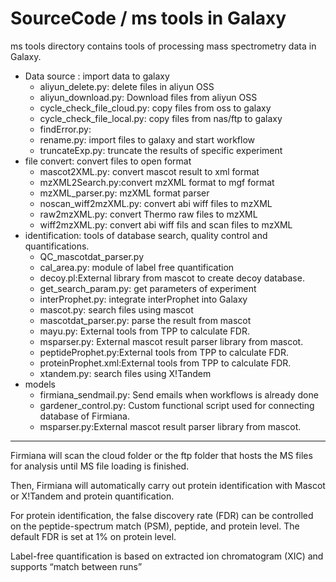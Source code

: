 # SourceCode / ms tools in Galaxy

ms tools directory contains tools of processing mass spectrometry data in Galaxy.

- Data source : import data to galaxy
  - aliyun_delete.py: delete files in aliyun OSS
  - aliyun_download.py: Download files from aliyun OSS
  - cycle_check_file_cloud.py: copy files from oss to galaxy
  - cycle_check_file_local.py: copy files from nas/ftp to galaxy
  - findError.py:
  - rename.py: import files to galaxy and start workflow
  - truncateExp.py: truncate the results of specific experiment
- file convert: convert files to open format
  - mascot2XML.py: convert mascot result to xml format
  - mzXML2Search.py:convert mzXML format to mgf format
  - mzXML_parser.py: mzXML format parser
  - noscan_wiff2mzXML.py: convert abi wiff files to mzXML
  - raw2mzXML.py: convert Thermo raw files to mzXML
  - wiff2mzXML.py: convert abi wiff fils and scan files to mzXML
- identification: tools of database search, quality control and quantifications.
  - QC_mascotdat_parser.py
  - cal_area.py: module of label free quantification
  - decoy.pl:External library from mascot to create decoy database.
  - get_search_param.py: get parameters of experiment
  - interProphet.py: integrate interProphet into Galaxy
  - mascot.py: search files using mascot
  - mascotdat_parser.py: parse the result from mascot
  - mayu.py: External tools from TPP to calculate FDR.
  - msparser.py: External mascot result parser library from mascot.
  - peptideProphet.py:External tools from TPP to calculate FDR.
  - proteinProphet.xml:External tools from TPP to calculate FDR.
  - xtandem.py: search files using X!Tandem
- models
  - firmiana_sendmail.py: Send emails when workflows is already done
  - gardener_control.py: Custom functional script used for connecting database of Firmiana.
  - msparser.py:External mascot result parser library from mascot.

---

Firmiana will scan the cloud folder or the ftp folder that hosts the MS files for analysis until MS file loading is finished. 

Then, Firmiana will automatically carry out protein identification with Mascot or X!Tandem and protein quantification. 

For protein identification, the false discovery rate (FDR) can be controlled on the peptide-spectrum match (PSM), peptide, and protein level. The default FDR is set at 1% on protein level. 

Label-free quantification is based on extracted ion chromatogram (XIC) and supports “match between runs”
